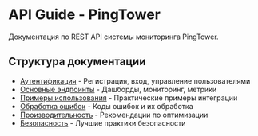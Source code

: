 # API Guide - PingTower

Документация по REST API системы мониторинга PingTower.

## Структура документации

- [Аутентификация](./authentication.md) - Регистрация, вход, управление пользователями
- [Основные эндпоинты](./endpoints.md) - Дашборды, мониторинг, метрики
- [Примеры использования](./examples.md) - Практические примеры интеграции
- [Обработка ошибок](./error-handling.md) - Коды ошибок и их обработка
- [Производительность](./performance.md) - Рекомендации по оптимизации
- [Безопасность](./security.md) - Лучшие практики безопасности

